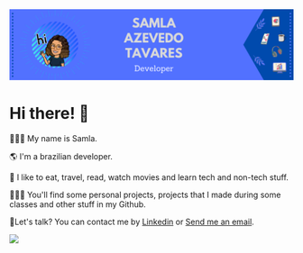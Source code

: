 
<div><img src="https://github.com/samlatavares/samlatavares/blob/master/images/Capa.png"></div>
<div>
  <h1>Hi there! 👋</h1>
  <div id="introduce">
    <p>👩🏻‍🦱 My name is Samla.</p>
    <p>🌎 I'm a brazilian developer.</p>
    <p>💖 I like to eat, travel, read, watch movies and learn tech and non-tech stuff.</p>
    <p>👩🏻‍💻 You'll find some personal projects, projects that I made during some classes and other stuff in my Github.</p>
   </div>
  <div id="contact">
    🤝Let's talk? You can contact me by <a href="https://www.linkedin.com/in/samla-tavares" target="_blank"> Linkedin</a> or <a href="mailto:samla_azevedo@outlook.com">
      Send me an email</a>.
  </div>
  <div>
  <p><img width="400px" align="left" src="https://github-readme-stats.vercel.app/api/top-langs/?username=samlatavares&hide=html&layout=compact&theme=buefy"/></p>
</div>
</div>
